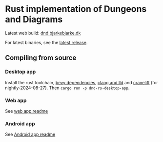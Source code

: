 # Rust implementation of Dungeons and Diagrams

Latest web build: [dnd.bjarkebjarke.dk](https://dnd.bjarkebjarke.dk)

For latest binaries, see the [latest release](https://github.com/bondo/dnd-rs/releases/latest).

## Compiling from source

### Desktop app

Install the rust toolchain, [bevy dependencies](https://github.com/bevyengine/bevy/blob/latest/docs/linux_dependencies.md), [clang and lld](https://bevyengine.org/learn/quick-start/getting-started/setup/#alternative-linkers) and [cranelift](https://bevyengine.org/learn/quick-start/getting-started/setup/#cranelift) (for nightly-2024-08-27). Then `cargo run -p dnd-rs-desktop-app`.

### Web app

See [web app readme](https://github.com/bondo/dnd-rs/blob/main/crates/web-app/README.md)

### Android app

See [Android app readme](https://github.com/bondo/dnd-rs/blob/main/crates/android-app/README.md)
